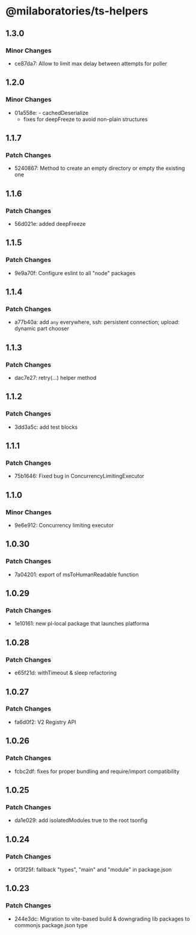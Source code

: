 # @milaboratories/ts-helpers

## 1.3.0

### Minor Changes

- ce87da7: Allow to limit max delay between attempts for poller

## 1.2.0

### Minor Changes

- 01a558e: - cachedDeserialize
  - fixes for deepFreeze to avoid non-plain structures

## 1.1.7

### Patch Changes

- 5240867: Method to create an empty directory or empty the existing one

## 1.1.6

### Patch Changes

- 56d021e: added deepFreeze

## 1.1.5

### Patch Changes

- 9e9a70f: Configure eslint to all "node" packages

## 1.1.4

### Patch Changes

- a77b40a: add `any` everywhere, ssh: persistent connection; upload: dynamic part chooser

## 1.1.3

### Patch Changes

- dac7e27: retry(...) helper method

## 1.1.2

### Patch Changes

- 3dd3a5c: add test blocks

## 1.1.1

### Patch Changes

- 75b1646: Fixed bug in ConcurrencyLimitingExecutor

## 1.1.0

### Minor Changes

- 9e6e912: Concurrency limiting executor

## 1.0.30

### Patch Changes

- 7a04201: export of msToHumanReadable function

## 1.0.29

### Patch Changes

- 1e10161: new pl-local package that launches platforma

## 1.0.28

### Patch Changes

- e65f21d: withTimeout & sleep refactoring

## 1.0.27

### Patch Changes

- fa6d0f2: V2 Registry API

## 1.0.26

### Patch Changes

- fcbc2df: fixes for proper bundling and require/import compatibility

## 1.0.25

### Patch Changes

- da1e029: add isolatedModules true to the root tsonfig

## 1.0.24

### Patch Changes

- 0f3f25f: fallback "types", "main" and "module" in package.json

## 1.0.23

### Patch Changes

- 244e3dc: Migration to vite-based build & downgrading lib packages to commonjs package.json type

